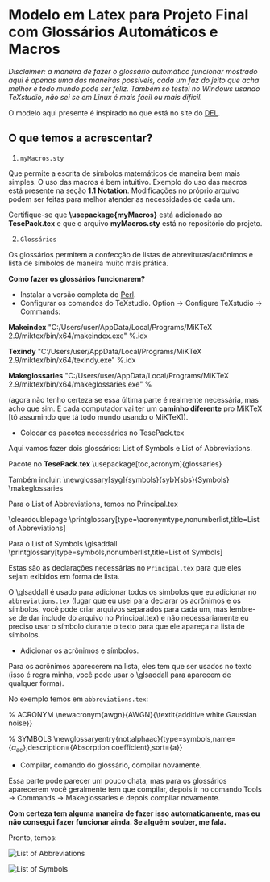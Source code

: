 # Modelo em Latex para Projeto Final com Glossários Automáticos e Macros

*Disclaimer: a maneira de fazer o glossário automático funcionar mostrado aqui é apenas uma das maneiras possíveis, cada um faz do jeito que acha melhor e todo mundo pode ser feliz. Também só testei no Windows usando TeXstudio, não sei se em Linux é mais fácil ou mais difícil.*


O modelo aqui presente é inspirado no que está no site do [DEL](https://www.del.ufrj.br/atividades/graduacao/eletronica-e-computacao/projetos-finais/modelos-de-documentos/).


## O que temos a acrescentar?

 1. `myMacros.sty`
 
 Que permite a escrita de símbolos matemáticos de maneira bem mais simples. O uso das macros é bem intuitivo. Exemplo do uso das macros está presente na seção **1.1 Notation**. Modificações no próprio arquivo podem ser feitas para melhor atender as necessidades de cada um. 

Certifique-se que **\usepackage{myMacros}** está adicionado ao **TesePack.tex** e que o arquivo **myMacros.sty** está no repositório do projeto.

2. `Glossários`

Os glossários permitem a confecção de listas de abrevituras/acrônimos e lista de símbolos de maneira muito mais prática.

**Como fazer os glossários funcionarem?**

 - Instalar a versão completa do [Perl](https://www.perl.org/get.html).
 - Configurar os comandos do TeXstudio.
Option -> Configure TeXstudio -> Commands:


**Makeindex** 
"C:/Users/user/AppData/Local/Programs/MiKTeX 2.9/miktex/bin/x64/makeindex.exe" %.idx


**Texindy**
"C:/Users/user/AppData/Local/Programs/MiKTeX 2.9/miktex/bin/x64/texindy.exe" %.idx


**Makeglossaries**
"C:/Users/user/AppData/Local/Programs/MiKTeX 2.9/miktex/bin/x64/makeglossaries.exe" %

(agora não tenho certeza se essa última parte é realmente necessária, mas acho que sim. E cada computador vai ter um **caminho diferente** pro MiKTeX [tô assumindo que tá todo mundo usando o MiKTeX]).

 - Colocar os pacotes necessários no TesePack.tex

Aqui vamos fazer dois glossários: List of Symbols e List of Abbreviations.

Pacote no **TesePack.tex**
\usepackage[toc,acronym]{glossaries}

Também incluir:
\newglossary[syg]{symbols}{syb}{sbs}{Symbols} 
\makeglossaries

Para o List of Abbreviations, temos no Principal.tex

\cleardoublepage
\printglossary[type=\acronymtype,nonumberlist,title=List of Abbreviations]

Para o List of Symbols
\glsaddall
\printglossary[type=symbols,nonumberlist,title=List of Symbols]

Estas são as declarações necessárias no `Principal.tex` para que eles sejam exibidos em forma de lista. 

O \glsaddall é usado para adicionar todos os símbolos que eu adicionar no `abbreviations.tex` (lugar que eu usei para declarar os acrônimos e os símbolos, você pode criar arquivos separados para cada um, mas lembre-se de dar include do arquivo no Principal.tex) e não necessariamente eu preciso usar o símbolo durante o texto para que ele apareça na lista de símbolos.

 - Adicionar os acrônimos e símbolos.
 
 Para os acrônimos aparecerem na lista, eles tem que ser usados no texto (isso é regra minha, você pode usar o \glsaddall para aparecem de qualquer forma). 

No exemplo temos em `abbreviations.tex`:

% ACRONYM
\newacronym{awgn}{AWGN}{\textit{additive white Gaussian noise}}

% SYMBOLS
\newglossaryentry{not:alphaac}{type=symbols,name={$\alpha_{\textrm{ac}}$},description={Absorption coefficient},sort={a}}

 - Compilar, comando do glossário, compilar novamente.
 
 Essa parte pode parecer um pouco chata, mas para os glossários aparecerem você geralmente tem que compilar, depois ir no comando Tools -> Commands -> Makeglossaries e depois compilar novamente.

**Com certeza tem alguma maneira de fazer isso automaticamente, mas eu não consegui fazer funcionar ainda. Se alguém souber, me fala.**

Pronto, temos:

![List of Abbreviations](https://i.imgur.com/lJ1wO2f.jpg)

![List of Symbols](https://i.imgur.com/q6CJ1Ad.jpg)
